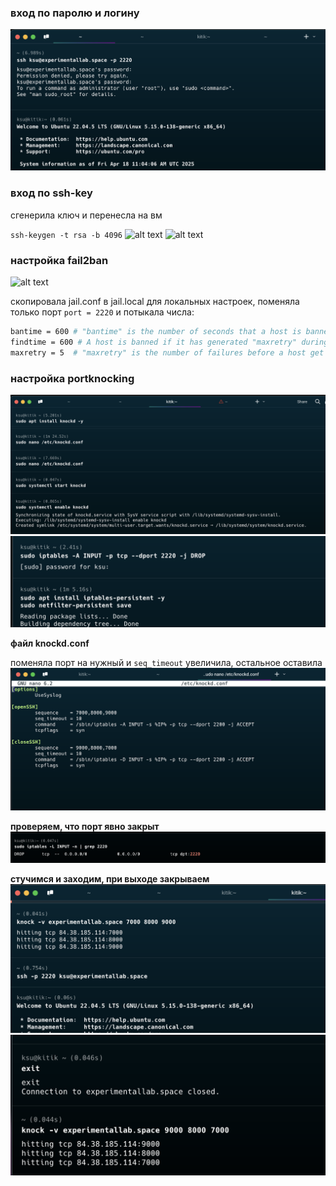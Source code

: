 ### вход по паролю и логину

![alt text](screen/1-1.png)

### вход по ssh-key

сгенерила ключ и перенесла на вм 

```ssh-keygen -t rsa -b 4096```
![alt text](screen/2-1.png)
![alt text](screen/2-2.png)

### настройка fail2ban
![alt text](screen/3-1.png)

скопировала jail.conf в jail.local для локальных настроек, поменяла только порт ```port = 2220``` и потыкала числа:
```bash
bantime = 600 # "bantime" is the number of seconds that a host is banned
findtime = 600 # A host is banned if it has generated "maxretry" during the last "findtime"
maxretry = 5  # "maxretry" is the number of failures before a host get banned
```

### настройка portknocking
![alt text](screen/4-1.png)
![alt text](screen/4-2.png)

**файл knockd.conf**

поменяла порт на нужный и ```seq_timeout``` увеличила, остальное оставила
![alt text](screen/4-3.png)
 
**проверяем, что порт явно закрыт**
![alt text](screen/4-6.png)

**стучимся и заходим, при выходе закрываем**
![alt text](screen/4-4.png)
![alt text](screen/4-5.png)

